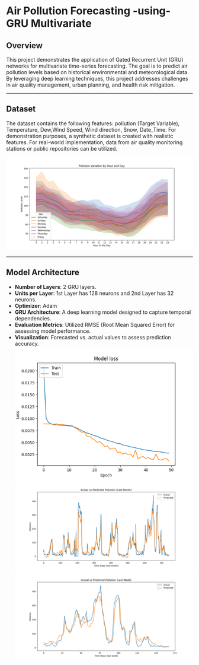 # **Air Pollution Forecasting -using- GRU Multivariate**
## **Overview**  
This project demonstrates the application of Gated Recurrent Unit (GRU) networks for multivariate time-series forecasting. The goal is to predict air pollution levels based on historical environmental and meteorological data. By leveraging deep learning techniques, this project addresses challenges in air quality management, urban planning, and health risk mitigation.

---
## **Dataset**  
The dataset contains the following features: pollution (Target Variable), Temperature, Dew,Wind Speed, Wind direction, Snow, Date_Time.
For demonstration purposes, a synthetic dataset is created with realistic features. For real-world implementation, data from air quality monitoring stations or public repositories can be utilized.

 ![Pollution Variation](pollution_variation.png)

---
## **Model Architecture**  
- **Number of Layers**:  2 GRU layers.  
- **Units per Layer**: 1st Layer has 128 neurons and 2nd Layer has 32 neurons.
- **Optimizer**: Adam
- **GRU Architecture**: A deep learning model designed to capture temporal dependencies.  
- **Evaluation Metrics**: Utilized RMSE (Root Mean Squared Error) for assessing model performance.  
- **Visualization**: Forecasted vs. actual values to assess prediction accuracy.
  ![loss vs val_loss](model_loss.png)
![last_month_pollution](last_month_pollution.png)
![actual_vs_predicted_pollution_last_week](actual_vs_predicted_pollution_last_week.png)


